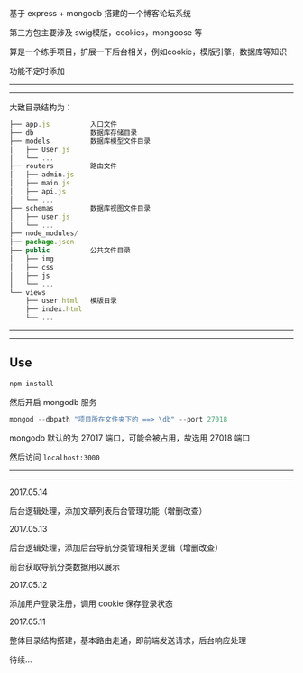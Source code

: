 基于 express + mongodb 搭建的一个博客论坛系统

第三方包主要涉及 swig模版，cookies，mongoose 等

算是一个练手项目，扩展一下后台相关，例如cookie，模版引擎，数据库等知识

功能不定时添加

----

----

大致目录结构为：

```js
├── app.js          入口文件
├── db              数据库存储目录
├── models          数据库模型文件目录
│   ├── User.js
│   └── ...
├── routers         路由文件
│   ├── admin.js
│   ├── main.js
│   ├── api.js
│   └── ...
├── schemas         数据库视图文件目录
│   ├── user.js
│   └── ...
├── node_modules/
├── package.json
├── public          公共文件目录
│   ├── img
│   ├── css
│   ├── js
│   └── ...
└── views
    ├── user.html   模版目录
    ├── index.html
    └── ...
```

----

----

## Use

```js
npm install
```

然后开启 mongodb 服务

```js
mongod --dbpath "项目所在文件夹下的 ==> \db" --port 27018
```

mongodb 默认的为 27017 端口，可能会被占用，故选用 27018 端口

然后访问 ```localhost:3000```

----

----

2017.05.14

后台逻辑处理，添加文章列表后台管理功能（增删改查）


2017.05.13

后台逻辑处理，添加后台导航分类管理相关逻辑（增删改查）

前台获取导航分类数据用以展示

2017.05.12

添加用户登录注册，调用 cookie 保存登录状态

2017.05.11 

整体目录结构搭建，基本路由走通，即前端发送请求，后台响应处理




待续...



